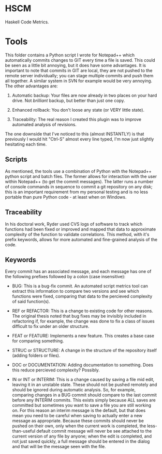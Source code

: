 HSCM
====

Haskell Code Metrics.

Tools
=====

This folder contains a Python script I wrote for Notepad++ which automatically commits changes to GIT every time a file is saved.  This could be seen as a little bit annoying, but it does have some advantages.  It is important to note that commits in GIT are local, they are not pushed to the remote server individually; you can stage multiple commits and push them all together.  A similar system in SVN for example would be very annoying.  The other advantages are:

1. Automatic backup: Your files are now already in two places on your hard drive.  Not *brilliant* backup, but better than just one copy.

2. Enhanced rollback: You don't loose any state (or VERY little state).

3. Traceability: The real reason I created this plugin was to improve automated analysis of revisions.

The one downside that I've noticed to this (almost INSTANTLY) is that previously I would hit "Ctrl-S" almost every line typed, I'm now just slightly hesitating each time.

Scripts
-------

As mentioned, the tools use a combination of Python with the Notepad++ python script and batch files.  The former allows for interaction with the user within Notepad++ (to get the commit messages).  The latter runs a number of console commands in sequence to commit a git repository on any disk; this is an important requirement from my personal testing and is no less portable than pure Python code - at least when on Windows.

Traceability
------------

In his doctoral work, Ryder used CVS logs of software to track which functions had been fixed or improved and mapped that data to approximate complexity of the function to validate correlations.  This method, with it's prefix keywords, allows for more automated and fine-grained analysis of the code.

Keywords
--------

Every commit has an associated message, and each message has one of the following prefixes followed by a colon (case insensitive):

* BUG: This is a bug-fix commit.  An automated script metrics tool can extract this information to compare two versions and see which functions were fixed, comparing that data to the percieved complexity of said function(s).

* REF or REFACTOR: This is a change to existing code for other reasons.  The original thesis noted that bug fixes may be invisibly included in refactoring if, for example, the change was done to fix a class of issues difficult to fix under an older structure.

* FEAT or FEATURE: Implements a new feature.  This creates a base case for comparing something.

* STRUC or STRUCTURE: A change in the structure of the repository itself (adding folders or files).

* DOC or DOCUMENTATION: Adding documentation to something.  Does this reduce percieved complexity?  Possibly.

* IN or INT or INTERIM: This is a change caused by saving a file mid edit, leaving it in an unstable state.  These should not be pushed remotely and should be ignored during automatic analysis.  So, for example, comparing changes in a BUG commit should compare to the last commit before any INTERIM commits.  This exists simply because ALL saves are committed but sometimes you want to save a file you are still working on.  For this reason an interim message is the default, but that does mean you need to be careful when saving to actually enter a new message as appropriate.  Because these commits should never be pushed on their own, only when the current work is completed, the less-than-useful default commit message will never be see attached to the current version of any file by anyone; when the edit is completed, and not just saved quickly, a full message should be entered in the dialog and that will be the message seen with the file.
